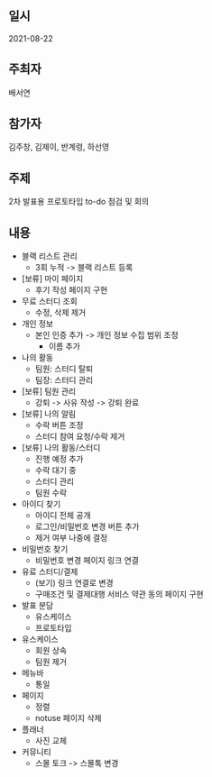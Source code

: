 ## 일시

2021-08-22

## 주최자

배서연

## 참가자

김주창, 김제이, 반계령, 하선영

## 주제

2차 발표용 프로토타입 to-do 점검 및 회의

## 내용

- 블랙 리스트 관리
  - 3회 누적 -> 블랙 리스트 등록
- [보류] 마이 페이지
  - 후기 작성 페이지 구현
- 무료 스터디 조회
  - 수정, 삭제 제거
- 개인 정보
  - 본인 인증 추가 -> 개인 정보 수집 범위 조정
    - 이름 추가
- 나의 활동
  - 팀원: 스터디 탈퇴
  - 팀장: 스터디 관리
- [보류] 팀원 관리
  - 강퇴 -> 사유 작성 -> 강퇴 완료
- [보류] 나의 알림
  - 수락 버튼 조정
  - 스터디 참여 요청/수락 제거
- [보류] 나의 활동/스터디
  - 진행 예정 추가
  - 수락 대기 중
  - 스터디 관리
  - 팀원 수락
- 아이디 찾기
  - 아이디 전체 공개
  - 로그인/비밀번호 변경 버튼 추가
  - 제거 여부 나중에 결정
- 비밀번호 찾기
  - 비밀번호 변경 페이지 링크 연결
- 유료 스터디/결제
  - (보기) 링크 연결로 변경
  - 구매조건 및 결제대행 서비스 약관 동의 페이지 구현
- 발표 분담
  - 유스케이스
  - 프로토타입
- 유스케이스
  - 회원 상속
  - 팀원 제거
- 메뉴바
  - 통일
- 페이지
  - 정렬
  - notuse 페이지 삭제
- 플래너
  - 사진 교체
- 커뮤니티
  - 스몰 토크 -> 스몰톡 변경
